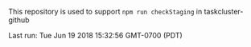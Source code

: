 This repository is used to support `npm run checkStaging` in taskcluster-github

Last run: Tue Jun 19 2018 15:32:56 GMT-0700 (PDT)